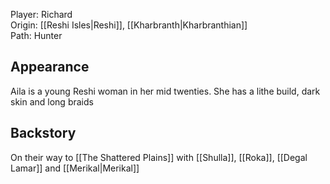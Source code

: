 Player: Richard <br>Origin: [[Reshi Isles|Reshi]],  [[Kharbranth|Kharbranthian]]<br>Path: Hunter<br>

## Appearance
Aila is a young Reshi woman in her mid twenties. She has a lithe build, dark skin and long braids

## Backstory
On their way to [[The Shattered Plains]] with [[Shulla]], [[Roka]], [[Degal Lamar]] and [[Merikal|Merikal]]